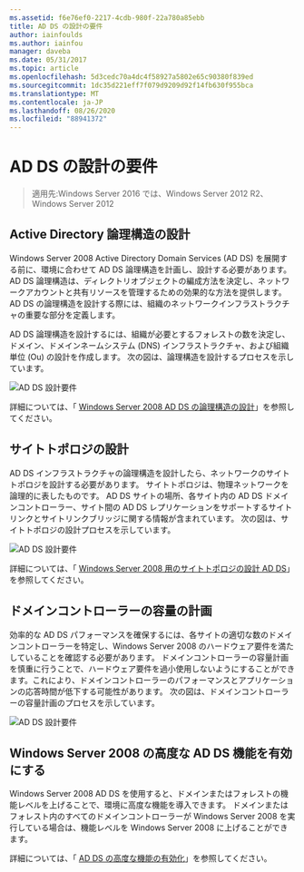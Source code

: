 ```yaml
---
ms.assetid: f6e76ef0-2217-4cdb-980f-22a780a85ebb
title: AD DS の設計の要件
author: iainfoulds
ms.author: iainfou
manager: daveba
ms.date: 05/31/2017
ms.topic: article
ms.openlocfilehash: 5d3cedc70a4dc4f58927a5802e65c90380f839ed
ms.sourcegitcommit: 1dc35d221eff7f079d9209d92f14fb630f955bca
ms.translationtype: MT
ms.contentlocale: ja-JP
ms.lasthandoff: 08/26/2020
ms.locfileid: "88941372"
---
```

# <a name="ad-ds-design-requirements"></a>AD DS の設計の要件

>適用先:Windows Server 2016 では、Windows Server 2012 R2、Windows Server 2012


## <a name="designing-the-active-directory-logical-structure"></a>Active Directory 論理構造の設計
Windows Server 2008 Active Directory Domain Services (AD DS) を展開する前に、環境に合わせて AD DS 論理構造を計画し、設計する必要があります。 AD DS 論理構造は、ディレクトリオブジェクトの編成方法を決定し、ネットワークアカウントと共有リソースを管理するための効果的な方法を提供します。 AD DS の論理構造を設計する際には、組織のネットワークインフラストラクチャの重要な部分を定義します。

AD DS 論理構造を設計するには、組織が必要とするフォレストの数を決定し、ドメイン、ドメインネームシステム (DNS) インフラストラクチャ、および組織単位 (Ou) の設計を作成します。 次の図は、論理構造を設計するプロセスを示しています。

![AD DS 設計要件](media/AD-DS-Design-Requirements/d5cebae6-a752-4063-a98f-473799c251bd.gif)

詳細については、「 [Windows Server 2008 AD DS の論理構造の設計](Designing-the-Logical-Structure.md)」を参照してください。

## <a name="designing-the-site-topology"></a>サイトトポロジの設計
AD DS インフラストラクチャの論理構造を設計したら、ネットワークのサイトトポロジを設計する必要があります。 サイトトポロジは、物理ネットワークを論理的に表したものです。 AD DS サイトの場所、各サイト内の AD DS ドメインコントローラー、サイト間の AD DS レプリケーションをサポートするサイトリンクとサイトリンクブリッジに関する情報が含まれています。 次の図は、サイトトポロジの設計プロセスを示しています。

![AD DS 設計要件](media/AD-DS-Design-Requirements/d34d43c0-437f-47cb-9b64-09c0f9ce6479.gif)

詳細については、「 [Windows Server 2008 用のサイトトポロジの設計 AD DS](Designing-the-Site-Topology.md)」を参照してください。

## <a name="planning-domain-controller-capacity"></a>ドメインコントローラーの容量の計画
効率的な AD DS パフォーマンスを確保するには、各サイトの適切な数のドメインコントローラーを特定し、Windows Server 2008 のハードウェア要件を満たしていることを確認する必要があります。 ドメインコントローラーの容量計画を慎重に行うことで、ハードウェア要件を過小使用しないようにすることができます。これにより、ドメインコントローラーのパフォーマンスとアプリケーションの応答時間が低下する可能性があります。 次の図は、ドメインコントローラーの容量計画のプロセスを示しています。

![AD DS 設計要件](media/AD-DS-Design-Requirements/fff6ef22-5c7b-4478-ad76-42b296dcf769.gif)

## <a name="enabling-windows-server-2008-advanced-ad-ds-features"></a>Windows Server 2008 の高度な AD DS 機能を有効にする
Windows Server 2008 AD DS を使用すると、ドメインまたはフォレストの機能レベルを上げることで、環境に高度な機能を導入できます。 ドメインまたはフォレスト内のすべてのドメインコントローラーが Windows Server 2008 を実行している場合は、機能レベルを Windows Server 2008 に上げることができます。

詳細については、「 [AD DS の高度な機能の有効化](../../ad-ds/plan/Enabling-Advanced-Features-for-AD-DS.md)」を参照してください。



